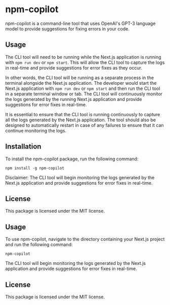 # npm-copilot

npm-copilot is a command-line tool that uses OpenAI's GPT-3 language model to provide suggestions for fixing errors in your code.

## Usage

The CLI tool will need to be running while the Next.js application is running with `npm run dev` or `npm start`. This will allow the CLI tool to capture the logs in real-time and provide suggestions for error fixes as they occur.

In other words, the CLI tool will be running as a separate process in the terminal alongside the Next.js application. The developer would start the Next.js application with `npm run dev` or `npm start` and then run the CLI tool in a separate terminal window or tab. The CLI tool will continuously monitor the logs generated by the running Next.js application and provide suggestions for error fixes in real-time.

It is essential to ensure that the CLI tool is running continuously to capture all the logs generated by the Next.js application. The tool should also be designed to automatically restart in case of any failures to ensure that it can continue monitoring the logs.

## Installation

To install the npm-copilot package, run the following command:

`npm install -g npm-copilot`

Disclaimer:
The CLI tool will begin monitoring the logs generated by the Next.js application and provide suggestions for error fixes in real-time.

## License

This package is licensed under the MIT license.

## Usage

To use npm-copilot, navigate to the directory containing your Next.js project and run the following command:

`npm-copilot`

The CLI tool will begin monitoring the logs generated by the Next.js application and provide suggestions for error fixes in real-time.

## License

This package is licensed under the MIT license.
